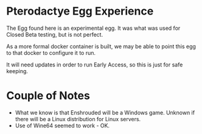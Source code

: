 # Pterodactye Egg Experience

The Egg found here is an experimental egg. It was what was used for Closed Beta testing, but is not perfect. 

As a more formal docker container is built, we may be able to point this egg to that docker to configure it to run.

It will need updates in order to run Early Access, so this is just for safe keeping.

# Couple of Notes

* What we know is that Enshrouded will be a Windows game. Unknown if there will be a Linux distribution for Linux servers.
* Use of Wine64 seemed to work - OK.